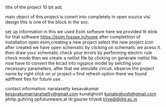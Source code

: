 title of the project 10 bit adc 

main object of this project is conert into completely in open source vlsi design this is one of the block in the soc.

set up information 
in this we used Esim softwsre here we provided th elink for that software https://esim.fossee.in/home
after completition of installation
open esim,creating a new project select the new project icon
after created we have open schematic by clicking on schematic we acess it.
then draw your schematic 
check your errors by performing electric rule check mode
then we create a netlist file by clicking on generate netlist file.
now have to convert the kicad into ngspice model by selcting your necessary parameters.
after that we simulate circuit.
observe the project name by right click on ur project u find refresh option there we found adiffrent fies for future use .

contact information:
naralasetty kesavakumar  kesavakumarnaralsetty@gmail.com
kunalghosh kunalpghosh@gmail.com
philip guhring ppfutureware,at
dr.gaurav trivedi trivedi@iitg.ac.in

